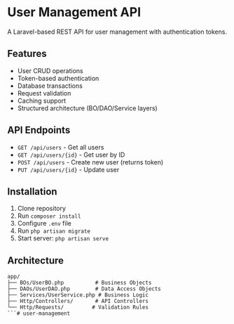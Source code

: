 # User Management API

A Laravel-based REST API for user management with authentication tokens.

## Features

- User CRUD operations
- Token-based authentication
- Database transactions
- Request validation
- Caching support
- Structured architecture (BO/DAO/Service layers)

## API Endpoints

- `GET /api/users` - Get all users
- `GET /api/users/{id}` - Get user by ID
- `POST /api/users` - Create new user (returns token)
- `PUT /api/users/{id}` - Update user

## Installation

1. Clone repository
2. Run `composer install`
3. Configure `.env` file
4. Run `php artisan migrate`
5. Start server: `php artisan serve`

## Architecture

```
app/
├── BOs/UserBO.php          # Business Objects
├── DAOs/UserDAO.php        # Data Access Objects
├── Services/UserService.php # Business Logic
├── Http/Controllers/       # API Controllers
└── Http/Requests/         # Validation Rules
```#   u s e r - m a n a g e m e n t  
 